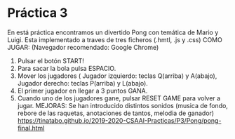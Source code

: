 # Práctica 3
En está práctica encontramos un divertido Pong con temática de Mario y Luigi.
Esta implementado a traves de tres ficheros (.hmtl, .js y .css)
COMO JUGAR: (Navegador recomendado: Google Chrome)
 1. Pulsar el botón START!
 2. Para sacar la bola pulsa ESPACIO.
 3. Mover los jugadores ( Jugador izquierdo: teclas Q(arriba) y A(abajo), Jugador derecho: teclas P(arriba) y L(abajo).
 4. El primer jugador en llegar a 3 puntos GANA.
 5. Cuando uno de los jugadores gane, pulsar RESET GAME para volver a jugar.
 MEJORAS: Se han introducido distintos sonidos (musica de fondo, rebore de las raquetas, anotaciones de tantos, melodia de ganador)
https://tinatabo.github.io/2019-2020-CSAAI-Practicas/P3/Pong/pong-final.html
